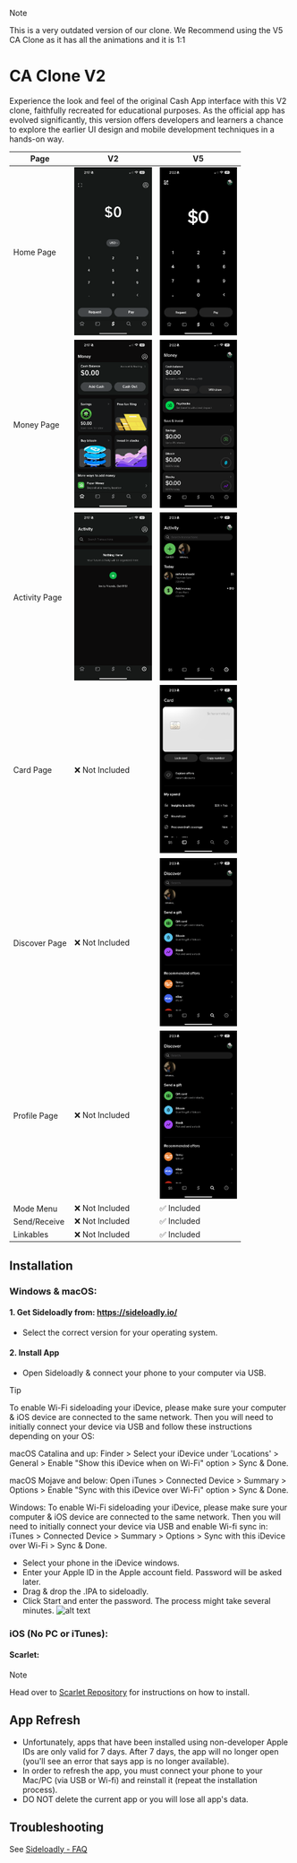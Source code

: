 > [!NOTE]  
> This is a very outdated version of our clone. We Recommend using the V5 CA Clone as it has all the animations and it is 1:1
# CA Clone V2

Experience the look and feel of the original Cash App interface with this V2 clone, faithfully recreated for educational purposes. As the official app has evolved significantly, this version offers developers and learners a chance to explore the earlier UI design and mobile development techniques in a hands-on way.

| Page | V2 | V5 |
| ------------- | ------------- | ------------- |
| Home Page  | <img src="IMG_7927.PNG" alt="App Screenshot" height="300"/> | <img src="IMG_7930.PNG" alt="App Screenshot" height="300"/>  |
| Money Page  | <img src="IMG_7928.PNG" alt="App Screenshot" height="300"/>  | <img src="IMG_7931.PNG" alt="App Screenshot" height="300"/>  |
| Activity Page  | <img src="IMG_7929.PNG" alt="App Screenshot" height="300"/>  | <img src="IMG_7932.PNG" alt="App Screenshot" height="300"/>  |
| Card Page  | ❌ Not Included   | <img src="IMG_7934.PNG" alt="App Screenshot" height="300"/>  |
| Discover Page  | ❌ Not Included  | <img src="IMG_7933.PNG" alt="App Screenshot" height="300"/>  |
| Profile Page  | ❌ Not Included  | <img src="IMG_7933.PNG" alt="App Screenshot" height="300"/>  |
| Mode Menu  | ❌ Not Included  | ✅ Included |
| Send/Receive  | ❌ Not Included  | ✅ Included  |
| Linkables | ❌ Not Included  | ✅ Included  |

## Installation

### Windows & macOS:

#### 1. Get Sideloadly from: https://sideloadly.io/
- Select the correct version for your operating system.

#### 2. Install App

- Open Sideloadly & connect your phone to your computer via USB.
> [!TIP]
> To enable Wi-Fi sideloading your iDevice, please make sure your computer & iOS device are connected to the same network. Then you will need to initially connect your device via USB and follow these instructions depending on your OS:
> 
> macOS Catalina and up: Finder > Select your iDevice under 'Locations' > General > Enable "Show this iDevice when on Wi-Fi" option > Sync & Done.
>
> macOS Mojave and below: Open iTunes > Connected Device > Summary > Options > Enable "Sync with this iDevice over Wi-Fi" option > Sync & Done.
>
> Windows: To enable Wi-Fi sideloading your iDevice, please make sure your computer & iOS device are connected to the same network. Then you will need to initially connect your device via USB and enable Wi-fi sync in: iTunes > Connected Device > Summary > Options > Sync with this iDevice over Wi-Fi > Sync & Done.
- Select your phone in the iDevice windows.
- Enter your Apple ID in the Apple account field. Password will be asked later.
- Drag & drop the .IPA to sideloadly.
- Click Start and enter the password. The process might take several minutes.
![alt text](https://sideloadly.io/screenshots/sideloadlymacosapplesilicon.png "Sideloadly")

### iOS (No PC or iTunes):

#### Scarlet:
> [!NOTE]  
> Head over to
[Scarlet Repository](https://github.com/ScarletApp/Install-Scarlet-iOS?tab=readme-ov-file) for instructions on how to install.

## App Refresh

- Unfortunately, apps that have been installed using non-developer Apple IDs are only valid for 7 days. After 7 days, the app will no longer open (you'll see an error that says app is no longer available).
- In order to refresh the app, you must connect your phone to your Mac/PC (via USB or Wi-fi) and reinstall it (repeat the installation process).
- DO NOT delete the current app or you will lose all app's data.

## Troubleshooting
See [Sideloadly - FAQ](https://sideloadly.io/#faq)
